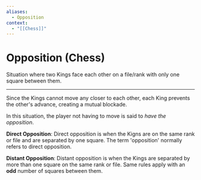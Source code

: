 ```yaml
---
aliases:
  - Opposition
context:
  - "[[Chess]]"
---
```


# Opposition (Chess)

Situation where two Kings face each other on a file/rank with only one square between them.

---

Since the Kings cannot move any closer to each other, each King prevents the other's advance, creating a mutual blockade.

In this situation, the player not having to move is said to _have the opposition_.

**Direct Opposition**: Direct opposition is when the Kigns are on the same rank or file and are separated by one square. The term 'opposition' normally refers to direct opposition.

**Distant Opposition**: Distant opposition is when the Kings are separated by more than one square on the same rank or file. Same rules apply with an **odd** number of squares between them.
